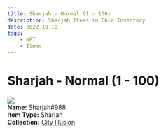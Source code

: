 ```yaml
---
title: Sharjah - Normal (1 - 100)
description: Sharjah Items in Chia Inventory
date: 2022-10-10
tags:
    - NFT
    - Items
---
```


# Sharjah - Normal (1 - 100)
<div class="item_thumbnail">
<img loading="lazy" src="https://b5yokemh4k5e54r7fiqvfjxx42nq4m6dxvanovnmkt3zdjrr.arweave.net/D3DlEYfiuk7yPyohUqb3-5psOM8O_9QNdVrFT3kaYxM"><br/>
<div><strong>Name:</strong> Sharjah#988</div>
<div><strong>Item Type:</strong> Sharjah</div>
<div><strong>Collection:</strong> <a href="https://www.spacescan.io/xch/nft/collection/col1lend2dcn558km4wcwta4xnkfv3xpcmlp9kyt0m909emvfxechlyqdl5ndg">City Illusion</a></div>
</div>


